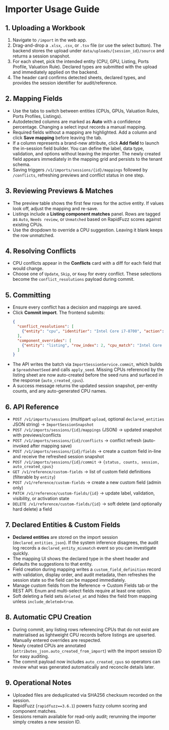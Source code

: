 # Importer Usage Guide

## 1. Uploading a Workbook
1. Navigate to `/import` in the web app.
2. Drag-and-drop a `.xlsx`, `.csv`, or `.tsv` file (or use the select button). The backend stores the upload under `data/uploads/{session_id}/source` and returns a session snapshot.
3. For each sheet, pick the intended entity (CPU, GPU, Listing, Ports Profile, Valuation Rule). Declared types are submitted with the upload and immediately applied on the backend.
4. The header card confirms detected sheets, declared types, and provides the session identifier for audit/reference.

## 2. Mapping Fields
- Use the tabs to switch between entities (CPUs, GPUs, Valuation Rules, Ports Profiles, Listings).
- Autodetected columns are marked as **Auto** with a confidence percentage. Changing a select input records a manual mapping.
- Required fields without a mapping are highlighted. Add a column and click **Save mapping** before leaving the tab.
- If a column represents a brand-new attribute, click **Add field** to launch the in-session field builder. You can define the label, data type, validation, and options without leaving the importer. The newly created field appears immediately in the mapping grid and persists to the tenant schema.
- Saving triggers `/v1/imports/sessions/{id}/mappings` followed by `/conflicts`, refreshing previews and conflict status in one step.

## 3. Reviewing Previews & Matches
- The preview table shows the first few rows for the active entity. If values look off, adjust the mapping and re-save.
- Listings include a **Listing component matches** panel. Rows are tagged as `Auto`, `Needs review`, or `Unmatched` based on RapidFuzz scores against existing CPUs.
- Use the dropdown to override a CPU suggestion. Leaving it blank keeps the row unmatched.

## 4. Resolving Conflicts
- CPU conflicts appear in the **Conflicts** card with a diff for each field that would change.
- Choose one of `Update`, `Skip`, or `Keep` for every conflict. These selections become the `conflict_resolutions` payload during commit.

## 5. Committing
- Ensure every conflict has a decision and mappings are saved.
- Click **Commit import**. The frontend submits:
  ```json
  {
    "conflict_resolutions": [
      {"entity": "cpu", "identifier": "Intel Core i7-8700", "action": "update"}
    ],
    "component_overrides": [
      {"entity": "listing", "row_index": 2, "cpu_match": "Intel Core i7-8700"}
    ]
  }
  ```
- The API writes the batch via `ImportSessionService.commit`, which builds a `SpreadsheetSeed` and calls `apply_seed`. Missing CPUs referenced by the listing sheet are now auto-created before the seed runs and surfaced in the response (`auto_created_cpus`).
- A success message returns the updated session snapshot, per-entity counts, and any auto-generated CPU names.

## 6. API Reference
- `POST /v1/imports/sessions` (multipart `upload`, optional `declared_entities` JSON string) → `ImportSessionSnapshot`
- `POST /v1/imports/sessions/{id}/mappings` (JSON) → updated snapshot with previews/conflicts
- `POST /v1/imports/sessions/{id}/conflicts` → conflict refresh (auto-invoked after mapping save)
- `POST /v1/imports/sessions/{id}/fields` → create a custom field in-line and receive the refreshed session snapshot
- `POST /v1/imports/sessions/{id}/commit` → `{status, counts, session, auto_created_cpus}`
- `GET /v1/reference/custom-fields` → list of custom field definitions (filterable by `entity`)
- `POST /v1/reference/custom-fields` → create a new custom field (admin only)
- `PATCH /v1/reference/custom-fields/{id}` → update label, validation, visibility, or activation state
- `DELETE /v1/reference/custom-fields/{id}` → soft delete (and optionally hard delete) a field

## 7. Declared Entities & Custom Fields
- **Declared entities** are stored on the import session (`declared_entities_json`). If the system inference disagrees, the audit log records a `declared_entity_mismatch` event so you can investigate quickly.
- The mapping UI shows the declared type in the sheet header and defaults the suggestions to that entity.
- Field creation during mapping writes a `custom_field_definition` record with validation, display order, and audit metadata, then refreshes the session state so the field can be mapped immediately.
- Manage custom fields from the Reference → Custom Fields tab or the REST API. Enum and multi-select fields require at least one option.
- Soft deleting a field sets `deleted_at` and hides the field from mapping unless `include_deleted=true`.

## 8. Automatic CPU Creation
- During commit, any listing rows referencing CPUs that do not exist are materialised as lightweight CPU records before listings are upserted. Manually entered overrides are respected.
- Newly created CPUs are annotated (`attributes_json.auto_created_from_import`) with the import session ID for easy auditing.
- The commit payload now includes `auto_created_cpus` so operators can review what was generated automatically and reconcile details later.

## 9. Operational Notes
- Uploaded files are deduplicated via SHA256 checksum recorded on the session.
- RapidFuzz (`rapidfuzz==3.6.1`) powers fuzzy column scoring and component matches.
- Sessions remain available for read-only audit; rerunning the importer simply creates a new session ID.
